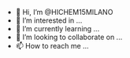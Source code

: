 - 👋 Hi, I’m @HICHEM15MILANO
- 👀 I’m interested in ...
- 🌱 I’m currently learning ...
- 💞️ I’m looking to collaborate on ...
- 📫 How to reach me ...

<!---
HICHEM15MILANO/HICHEM15MILANO is a ✨ special ✨ repository because its `README.md` (this file) appears on your GitHub profile.
You can click the Preview link to take a look at your changes.
--->
